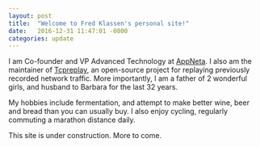 ```yaml
---
layout: post
title:  "Welcome to Fred Klassen's personal site!"
date:   2016-12-31 11:47:01 -0800
categories: update
---
```

  I am Co-founder and VP Advanced Technology at [AppNeta](http://appneta.com).
  I also am the maintainer of [Tcpreplay](http://tcpreplay.appneta.com),
  an open-source project for replaying previously recorded network
  traffic. More importantly, I am a father of 2 wonderful girls, and husband to Barbara for
  the last 32 years.

  My hobbies include fermentation, and attempt to make better wine, beer and bread than you
  can usually buy. I also enjoy cycling, regularly commuting a marathon distance daily.

  This site is under construction. More to come.
